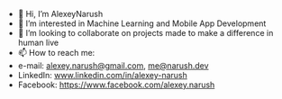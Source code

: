 - 👋 Hi, I’m AlexeyNarush
- 👀 I’m interested in Machine Learning and Mobile App Development
- 💞️ I’m looking to collaborate on projects made to make a difference in human live
- 📫 How to reach me: 
- e-mail: alexey.narush@gmail.com, me@narush.dev
- LinkedIn: www.linkedin.com/in/alexey-narush
- Facebook: https://www.facebook.com/alexey.narush

<!---
AlexeyNarush/AlexeyNarush is a ✨ special ✨ repository because its `README.md` (this file) appears on your GitHub profile.
You can click the Preview link to take a look at your changes.
--->
